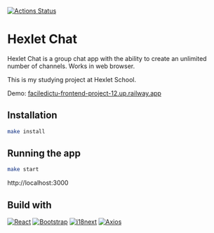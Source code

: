 [![Actions Status](https://github.com/faciledictu/frontend-project-12/workflows/hexlet-check/badge.svg)](https://github.com/faciledictu/frontend-project-12/actions)

# Hexlet Chat

Hexlet Chat is a group chat app with the ability to create an unlimited number of channels. Works in web browser.

This is my studying project at Hexlet School.

Demo: [faciledictu-frontend-project-12.up.railway.app](http://faciledictu-frontend-project-12.up.railway.app)

## Installation

```bash
make install
```

## Running the app

```bash
make start
```

http://localhost:3000

## Build with

[![React][React-badge]][React-url]
[![Bootstrap][Bootstrap-badge]][Bootstrap-url]
[![i18next][i18next-badge]][i18next-url]
[![Axios][Axios-badge]][Axios-url]

[React-badge]: https://img.shields.io/badge/React-087ea4?style=flat&logo=react&logoColor=white
[React-url]: https://react.dev

[Bootstrap-badge]: https://img.shields.io/badge/Bootstrap-712CF9?style=flat&logo=bootstrap&logoColor=white
[Bootstrap-url]: https://getbootstrap.com

[i18next-badge]: https://img.shields.io/badge/i18next-26A69A?style=flat&logo=i18next&logoColor=white
[i18next-url]: https://www.i18next.com

[Axios-badge]: https://img.shields.io/badge/Axios-5A29E4?style=flat&logo=i18next&logoColor=white
[Axios-url]: https://axios-http.com
